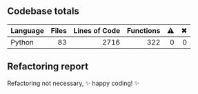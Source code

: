 ## Codebase totals
| **Language** | **Files** | **Lines of Code** | **Functions** | ⚠ | ✖ |
| --- | ---: | ---: | ---: | ---: | ---: |
| Python | 83 | 2716 | 322 | 0 | 0 |


## Refactoring report
Refactoring not necessary, ✨ happy coding! ✨
